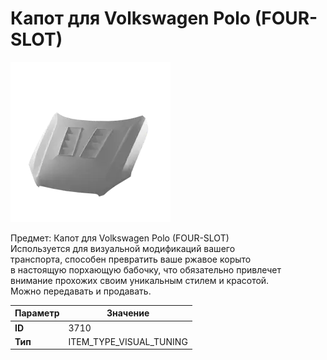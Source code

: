 # Капот для Volkswagen Polo (FOUR-SLOT)

![Item Image](../img/3710.webp?raw=true)

Предмет: Капот для Volkswagen Polo (FOUR-SLOT)<br>Используется для визуальной модификаций вашего<br>транспорта, способен превратить ваше ржавое корыто<br>в настоящую порхающую бабочку, что обязательно привлечет<br>внимание прохожих своим уникальным стилем и красотой.<br>Можно передавать и продавать.


| Параметр | Значение |
|----------|----------|
| **ID** | 3710 |
| **Тип** | ITEM_TYPE_VISUAL_TUNING |

